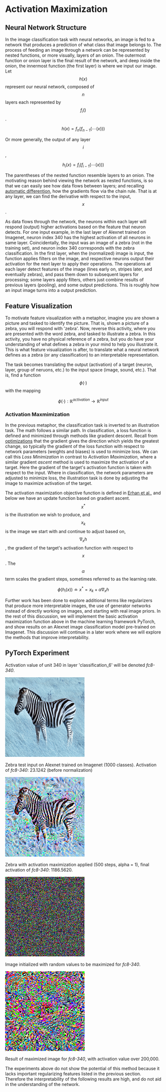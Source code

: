 # Activation Maximization

## Neural Network Structure

In the image classification task with neural networks, an image is fed to a network that produces a prediction of what class that image belongs to. The process of feeding an image through a network can be represented by nested functions, or more visually, layers of an onion. The outermost function or onion layer is the final result of the network, and deep inside the onion, the innermost function (the first layer) is where we input our image. Let $$h(x)$$ represent our neural network, composed of $$n$$ layers each represented by $$f_i()$$. 

$$h(x) = f_n(f_{n-1}(\cdots(x)))$$

Or more generally, the output of any layer $$i$$, 

$$h_i(x) = f_i(f_{i-1}(\cdots(x)))$$

The parentheses of the nested function resemble layers to an onion. The motivating reason behind viewing the network as nested functions, is so that we can easily see how data flows between layers; and recalling [automatic differention](auto-diff.md), how the gradients flow via the chain rule. That is at any layer, we can find the derivative with respect to the input, $$x$$. 

As data flows through the network, the neurons within each layer will respond (output) higher activations based on the feature that neuron detects. For one input example, in the last layer of Alexnet trained on Imagenet, neuron index 340 has the highest activation of all neurons in same layer. Coincidentally, the input was an image of a zebra (not in the training set), and neuron index 340 corresponds with the zebra classification. In the first layer, when the (normalized) image is input, the function applies filters on the image, and respective neurons output their activation for the next layer to apply their operations. The operations at each layer detect features of the image (lines early on, stripes later, and eventually zebras), and pass them down to subsequent layers for processing; some layers apply filters, others just combine results of previous layers (pooling), and some output predictions. This is roughly how an input image turns into a output prediction.

## Feature Visualization

To motivate feature visualization with a metaphor, imagine you are shown a picture and tasked to identify the picture. That is, shown a picture of a zebra, you will respond with 'zebra'. Now, reverse this activity, where you are presented with the word zebra, and tasked to illustrate a zebra. In this activity, you have no physical reference of a zebra, but you do have your understanding of what defines a zebra in your mind to help you illustrate it. This is what feature visualization is after, to translate what a neural network defines as a zebra (or any classification) to an interpretable representation. 

The task becomes translating the output (activation) of a target (neuron, layer, group of neruons, etc.) to the input space (image, sound, etc.). That is, find a function $$\phi(\cdot)$$ with the mapping

$$\phi(\cdot) : \mathbb{R}^{activation} \rightarrow \mathbb{R}^{input}$$

### Activation Maxmimization

In the previous metaphor, the classification task is inverted to an illustration task. The math follows a similar path. In classification, a loss function is defined and minimized through methods like gradient descent. Recall from [optimizations](optimizations.md) that the gradient gives the direction which yields the greatest change, so typically the gradient of the loss function with respect to network parameters (weights and biases) is used to minimize loss. We can call this *Loss Minimization* in contrast to *Activation Maximization*, where a similar gradient *ascent* method is used to maximize the activation of a target. Here the gradient of the target's activation function is taken with respect to the input. Where in classification, the network parameters are adjusted to minimize loss, the illustration task is done by adjusting the image to maximize activation of the target.

The activation maximization objective function is defined in [Erhan et al.](../literature/Visualizing_Higher-Layers.md), and below we have an update function based on gradient ascent. $$x^*$$ is the illustration we wish to produce, and $$x_k$$ is the image we start with and continue to adjust based on, $$\nabla_x h$$, the gradient of the target's activation function with respect to $$x$$. The $$\alpha$$ term scales the gradient steps, sometimes referred to as the learning rate. 

$$\phi(h_i(x)) \doteq x^* = x_k + \alpha\nabla_x h$$

Further work has been done to explore additional terms like regularizers that produce more interpretable images, the use of generator networks instead of directly working on images, and starting with real image priors. In the rest of this discussion, we will implement the basic activation maximization function above in the machine learning framework PyTorch, and show results on an Alexnet image classification model pre-trained on Imagenet. This discussion will continue in a later work where we will explore the methods that improve interpretability.

## PyTorch Experiment

Activation value of unit 340 in layer 'classification_6' will be denoted *fc8-340*.

![Zebra Test](/assets/activation_maximization/pre-max_screenshot_16.07.2020.png)

Zebra test input on Alexnet trained on Imagenet (1000 classes). Activation of *fc8-340*: 23.1242 (before normalization)

![Zebra Max](/assets/activation_maximization/post-max_screenshot_16.07.2020.png)

Zebra with activation maximization applied (500 steps, alpha = 1), final activation of *fc8-340*: 1186.5620.

![Random Init](../assets/activation_maximization/pre-max_screenshot_14.07.2020.png)

Image initialized with random values to be maximized for *fc8-340*.

![Random Max](../assets/activation_maximization/post-max_screenshot_14.07.2020.png)

Result of maximized image for *fc8-340*, with activation value over 200,000.

The experiments above do not show the potential of this method because it lacks important regularizing features listed in the previous section. Therefore the interpretability of the following results are high, and do not aid in the understanding of the network. 
